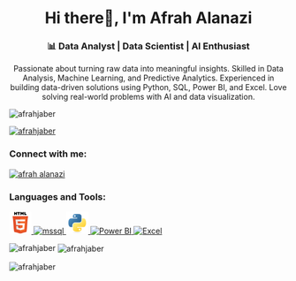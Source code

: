 <h1 align="center">Hi there👋, I'm Afrah Alanazi</h1>
<h3 align="center">📊 Data Analyst | Data Scientist | AI Enthusiast</h3>

<p align="center">
  Passionate about turning raw data into meaningful insights.  
  Skilled in Data Analysis, Machine Learning, and Predictive Analytics.  
  Experienced in building data-driven solutions using Python, SQL, Power BI, and Excel.  
  Love solving real-world problems with AI and data visualization.  
</p>

<p align="left"> 
  <img src="https://komarev.com/ghpvc/?username=afrahjaber&label=Profile%20views&color=0e75b6&style=flat" alt="afrahjaber" /> 
</p>

<p align="left"> 
  <a href="https://github.com/ryo-ma/github-profile-trophy">
    <img src="https://github-profile-trophy.vercel.app/?username=afrahjaber" alt="afrahjaber" />
  </a> 
</p>

<h3 align="left">Connect with me:</h3>
<p align="left">
  <a href="http://linkedin.com/in/afrah-alanazi-b37208271" target="blank">
    <img align="center" src="https://raw.githubusercontent.com/rahuldkjain/github-profile-readme-generator/master/src/images/icons/Social/linked-in-alt.svg" alt="afrah alanazi" height="30" width="40" />
  </a>
</p>

<h3 align="left">Languages and Tools:</h3>
<p align="left"> 
  <a href="https://www.w3.org/html/" target="_blank" rel="noreferrer"> 
    <img src="https://raw.githubusercontent.com/devicons/devicon/master/icons/html5/html5-original-wordmark.svg" alt="html5" width="40" height="40"/> 
  </a> 

  <a href="https://www.microsoft.com/en-us/sql-server" target="_blank" rel="noreferrer"> 
    <img src="https://www.svgrepo.com/show/303229/microsoft-sql-server-logo.svg" alt="mssql" width="40" height="40"/> 
  </a> 

  <a href="https://www.python.org" target="_blank" rel="noreferrer"> 
    <img src="https://raw.githubusercontent.com/devicons/devicon/master/icons/python/python-original.svg" alt="python" width="40" height="40"/> 
  </a> 

  <!-- Power BI Icon -->
  <a href="https://powerbi.microsoft.com/" target="_blank" rel="noreferrer">
    <img src="https://upload.wikimedia.org/wikipedia/commons/c/cf/New_Power_BI_Logo.svg" alt="Power BI" width="40" height="40"/>
  </a>

  <!-- Excel Icon -->
  <a href="https://www.microsoft.com/en-us/microsoft-365/excel" target="_blank" rel="noreferrer">
    <img src="https://cdn.jsdelivr.net/gh/devicons/devicon/icons/excel/excel-original.svg" alt="Excel" width="40" height="40"/>
  </a>
</p>

<p>
  <img align="left" src="https://github-readme-stats.vercel.app/api/top-langs?username=afrahjaber&show_icons=true&locale=en&layout=compact" alt="afrahjaber" />
</p>

<p>
  &nbsp;<img align="center" src="https://github-readme-stats.vercel.app/api?username=afrahjaber&show_icons=true&locale=en" alt="afrahjaber" />
</p>

<p>
  <img align="center" src="https://github-readme-streak-stats.herokuapp.com/?user=afrahjaber&" alt="afrahjaber" />
</p>

